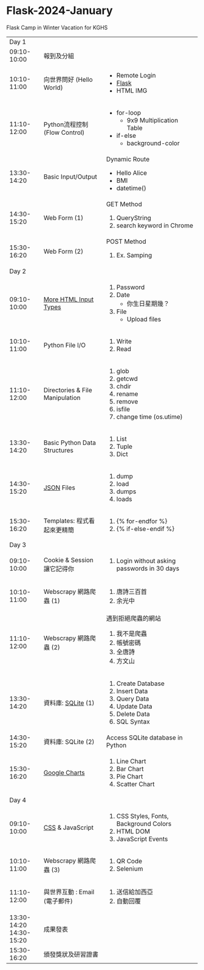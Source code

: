 # Flask-2024-January
Flask Camp in Winter Vacation for KGHS

<table>
<tr><td colspan=3>Day 1</td></tr>

<tr><td>09:10-10:00</td><td>報到及分組</td></tr>

<tr><td>10:10-11:00</td><td>向世界問好 (Hello World)</td><td>
<UL>
<LI>Remote Login
<LI> <A HREF='https://flask.palletsprojects.com/en/2.2.x/'>Flask</A>
<LI> HTML IMG
</UL>
</td>
</tr>

<tr><td>11:10-12:00</td>
<td>Python流程控制 (Flow Control)</td>
<td><ul>
    <LI>for-loop
        <ul>
        <LI>9x9 Multiplication Table
        </UL>
    <LI> if-else
        <UL>
        <LI> background-color
        </UL>
    </UL>
</tr>

<tr><td>13:30-14:20</td>
<td>Basic Input/Output</td>
<td>Dynamic Route
    <ul>
    <LI>Hello Alice
    <LI>BMI
    <LI>datetime()
    </UL>
</td>

<tr><td>14:30-15:20</td>
<td>Web Form (1) </td>
<td> GET Method<ol>
    <LI> QueryString</li>
    <LI> search keyword in Chrome</LI>
    </ol>
</td>
</tr>

<tr><td>15:30-16:20</td>
<td>Web Form (2) </td>
<td> POST Method
    <ol>
    <LI> Ex. Samping
    </OL>
</td>
</tr>

<tr><td colspan=3>Day 2</td></tr>
<tr><td>09:10-10:00</td>
<td><A
HREF='https://www.w3schools.com/html/html_form_input_types.asp'>More HTML Input Types</A></td>
<td><ol>
    <li>Password</li>
    <LI>Date
        <UL>
        <LI>你生日星期幾？</LI>
        </UL>
        </LI>
    <LI>File
        <UL>
        <LI>Upload files</li>
        </ul>
        </LI>
    </ol>
</td>
</tr>

<tr><td>10:10-11:00</td>
<td>Python File I/O</td>
<td><ol>
    <li>Write</li>
    <LI>Read</li>
    </OL>
</td>
</tr>

<tr><td>11:10-12:00</td>
<td>Directories &amp; File Manipulation</td>
<td>
    <ol>
    <LI>glob
    <LI>getcwd
    <LI>chdir
    <LI>rename
    <LI>remove
    <LI>isfile
    <LI>change time (os.utime)
    </ol>
</td>
</tr>

<tr><td>13:30-14:20</td>
<td>Basic Python Data Structures</td>
<td>
    <ol>
    <LI> List
    <LI> Tuple
    <LI> Dict
    </ol>
</td>
</tr>

<tr><td>14:30-15:20</td>
<td><A HREF='https://datatracker.ietf.org/doc/html/rfc7159.html'>JSON</A> Files</td>
<td>
    <ol>
    <li>dump
    <li>load
    <LI>dumps
    <li>loads
    </OL>
</td>

<tr><td>15:30-16:20</td>
<td>Templates: 程式看起來更精簡</td>
<td><ol>
    <li> {% for-endfor %}
    <LI> {% if-else-endif %}
    </ol>
</tr>

<tr><td colspan=3>Day 3</td>
<tr><td>09:10-10:00</td>
<td>Cookie & Session 讓它記得你</td>
<td>
    <ol>
    <li>Login without asking passwords in 30 days
    </OL>
</td>
</tr>

<tr>
<td>10:10-11:00 </td>
<td>Webscrapy 網路爬蟲 (1)</td>
<td>
    <ol>
    <li>唐詩三百首
    <li>余光中
    </ol>
</td>
</tr>

<tr>
<td>11:10-12:00</td>
<td>Webscrapy 網路爬蟲 (2)</td>
<td>遇到拒絕爬蟲的網站
    <ol>
    <li>我不是爬蟲
    <LI>帳號密碼
    <LI>全唐詩
    <LI>方文山
    </ol>
</td>
</tr>

<tr>
<td>13:30-14:20</td>
<Td>資料庫: <A HREF='https://www.sqlite.org/index.html'>SQLite</A> (1)</td>
<td>
    <ol>
    <LI>Create Database
    <LI> Insert Data
    <LI> Query Data
    <LI> Update Data
    <LI> Delete Data
    <LI> SQL Syntax
    </OL>
</td></tr>

<tr>
<td>14:30-15:20</td>
<td> 資料庫: SQLite (2)</td>
<td>Access SQLite database in Python</td>
</tr>

<tr><td>15:30-16:20</td>
<td><A
HREF='https://www.w3schools.com/js/js_graphics_google_chart.asp'>Google
Charts</A></td>
<td><ol>
    <LI>Line Chart
    <LI>Bar Chart
    <LI> Pie Chart
    <LI>Scatter Chart
    </OL>
</td>
</tr>

<tr><td colspan=3>Day 4</td>

<tr><td>09:10-10:00</td>
<td><A HREF='https://www.w3schools.com/Css/'>CSS</A> &amp; JavaScript</td>
<td><ol>
    <li>CSS Styles, Fonts, Background Colors
    <LI>HTML DOM
    <LI>JavaScript Events
    </OL>
</td></tr>

<tr>
<td>10:10-11:00 </td>
<td>Webscrapy 網路爬蟲 (3)</td>
<td>
    <ol>
    <LI> QR Code
    <LI>Selenium
    </ol>
</td>
</tr>

<tr><td>11:10-12:00 </td>
<td>與世界互動  : Email (電子郵件)</td>
<td>
    <ol>
    <LI>送信給加西亞
    <LI>自動回覆
    </OL>
</td>
</tr>

<tr><td>13:30-14:20 <BR> 14:30-15:20</td>
<td>成果發表</td>
</tr>

<tr><td>15:30-16:20</td>
<td>頒發獎狀及研習證書</td>
</tr>

</table>
